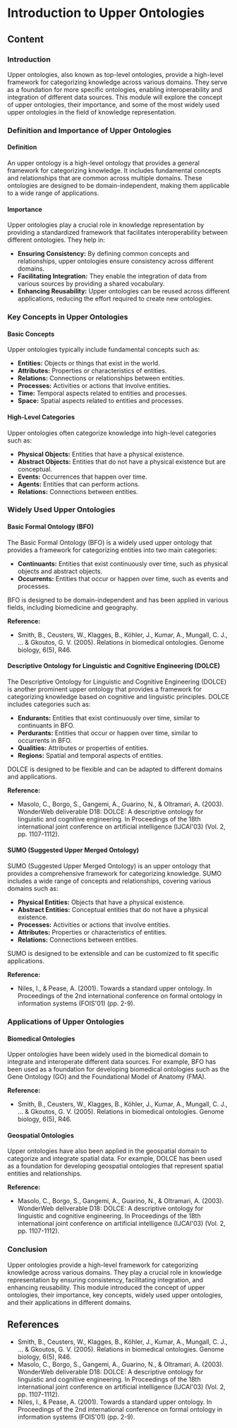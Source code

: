 # Introduction to Upper Ontologies

## Content

### Introduction

Upper ontologies, also known as top-level ontologies, provide a high-level framework for categorizing knowledge across various domains. They serve as a foundation for more specific ontologies, enabling interoperability and integration of different data sources. This module will explore the concept of upper ontologies, their importance, and some of the most widely used upper ontologies in the field of knowledge representation.

### Definition and Importance of Upper Ontologies

#### Definition

An upper ontology is a high-level ontology that provides a general framework for categorizing knowledge. It includes fundamental concepts and relationships that are common across multiple domains. These ontologies are designed to be domain-independent, making them applicable to a wide range of applications.

#### Importance

Upper ontologies play a crucial role in knowledge representation by providing a standardized framework that facilitates interoperability between different ontologies. They help in:

- **Ensuring Consistency:** By defining common concepts and relationships, upper ontologies ensure consistency across different domains.
- **Facilitating Integration:** They enable the integration of data from various sources by providing a shared vocabulary.
- **Enhancing Reusability:** Upper ontologies can be reused across different applications, reducing the effort required to create new ontologies.

### Key Concepts in Upper Ontologies

#### Basic Concepts

Upper ontologies typically include fundamental concepts such as:

- **Entities:** Objects or things that exist in the world.
- **Attributes:** Properties or characteristics of entities.
- **Relations:** Connections or relationships between entities.
- **Processes:** Activities or actions that involve entities.
- **Time:** Temporal aspects related to entities and processes.
- **Space:** Spatial aspects related to entities and processes.

#### High-Level Categories

Upper ontologies often categorize knowledge into high-level categories such as:

- **Physical Objects:** Entities that have a physical existence.
- **Abstract Objects:** Entities that do not have a physical existence but are conceptual.
- **Events:** Occurrences that happen over time.
- **Agents:** Entities that can perform actions.
- **Relations:** Connections between entities.

### Widely Used Upper Ontologies

#### Basic Formal Ontology (BFO)

The Basic Formal Ontology (BFO) is a widely used upper ontology that provides a framework for categorizing entities into two main categories:

- **Continuants:** Entities that exist continuously over time, such as physical objects and abstract objects.
- **Occurrents:** Entities that occur or happen over time, such as events and processes.

BFO is designed to be domain-independent and has been applied in various fields, including biomedicine and geography.

**Reference:**
- Smith, B., Ceusters, W., Klagges, B., Köhler, J., Kumar, A., Mungall, C. J., ... & Gkoutos, G. V. (2005). Relations in biomedical ontologies. Genome biology, 6(5), R46.

#### Descriptive Ontology for Linguistic and Cognitive Engineering (DOLCE)

The Descriptive Ontology for Linguistic and Cognitive Engineering (DOLCE) is another prominent upper ontology that provides a framework for categorizing knowledge based on cognitive and linguistic principles. DOLCE includes categories such as:

- **Endurants:** Entities that exist continuously over time, similar to continuants in BFO.
- **Perdurants:** Entities that occur or happen over time, similar to occurrents in BFO.
- **Qualities:** Attributes or properties of entities.
- **Regions:** Spatial and temporal aspects of entities.

DOLCE is designed to be flexible and can be adapted to different domains and applications.

**Reference:**
- Masolo, C., Borgo, S., Gangemi, A., Guarino, N., & Oltramari, A. (2003). WonderWeb deliverable D18: DOLCE: A descriptive ontology for linguistic and cognitive engineering. In Proceedings of the 18th international joint conference on artificial intelligence (IJCAI'03) (Vol. 2, pp. 1107-1112).

#### SUMO (Suggested Upper Merged Ontology)

SUMO (Suggested Upper Merged Ontology) is an upper ontology that provides a comprehensive framework for categorizing knowledge. SUMO includes a wide range of concepts and relationships, covering various domains such as:

- **Physical Entities:** Objects that have a physical existence.
- **Abstract Entities:** Conceptual entities that do not have a physical existence.
- **Processes:** Activities or actions that involve entities.
- **Attributes:** Properties or characteristics of entities.
- **Relations:** Connections between entities.

SUMO is designed to be extensible and can be customized to fit specific applications.

**Reference:**
- Niles, I., & Pease, A. (2001). Towards a standard upper ontology. In Proceedings of the 2nd international conference on formal ontology in information systems (FOIS'01) (pp. 2-9).

### Applications of Upper Ontologies

#### Biomedical Ontologies

Upper ontologies have been widely used in the biomedical domain to integrate and interoperate different data sources. For example, BFO has been used as a foundation for developing biomedical ontologies such as the Gene Ontology (GO) and the Foundational Model of Anatomy (FMA).

**Reference:**
- Smith, B., Ceusters, W., Klagges, B., Köhler, J., Kumar, A., Mungall, C. J., ... & Gkoutos, G. V. (2005). Relations in biomedical ontologies. Genome biology, 6(5), R46.

#### Geospatial Ontologies

Upper ontologies have also been applied in the geospatial domain to categorize and integrate spatial data. For example, DOLCE has been used as a foundation for developing geospatial ontologies that represent spatial entities and relationships.

**Reference:**
- Masolo, C., Borgo, S., Gangemi, A., Guarino, N., & Oltramari, A. (2003). WonderWeb deliverable D18: DOLCE: A descriptive ontology for linguistic and cognitive engineering. In Proceedings of the 18th international joint conference on artificial intelligence (IJCAI'03) (Vol. 2, pp. 1107-1112).

### Conclusion

Upper ontologies provide a high-level framework for categorizing knowledge across various domains. They play a crucial role in knowledge representation by ensuring consistency, facilitating integration, and enhancing reusability. This module introduced the concept of upper ontologies, their importance, key concepts, widely used upper ontologies, and their applications in different domains.

## References

- Smith, B., Ceusters, W., Klagges, B., Köhler, J., Kumar, A., Mungall, C. J., ... & Gkoutos, G. V. (2005). Relations in biomedical ontologies. Genome biology, 6(5), R46.
- Masolo, C., Borgo, S., Gangemi, A., Guarino, N., & Oltramari, A. (2003). WonderWeb deliverable D18: DOLCE: A descriptive ontology for linguistic and cognitive engineering. In Proceedings of the 18th international joint conference on artificial intelligence (IJCAI'03) (Vol. 2, pp. 1107-1112).
- Niles, I., & Pease, A. (2001). Towards a standard upper ontology. In Proceedings of the 2nd international conference on formal ontology in information systems (FOIS'01) (pp. 2-9).